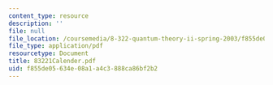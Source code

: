 ```yaml
---
content_type: resource
description: ''
file: null
file_location: /coursemedia/8-322-quantum-theory-ii-spring-2003/f855de05634e08a1a4c3888ca86bf2b2_83221Calender.pdf
file_type: application/pdf
resourcetype: Document
title: 83221Calender.pdf
uid: f855de05-634e-08a1-a4c3-888ca86bf2b2
---
```


